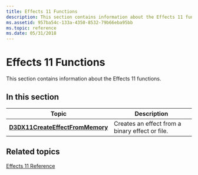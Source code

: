 ```yaml
---
title: Effects 11 Functions
description: This section contains information about the Effects 11 functions.
ms.assetid: 957ba54c-133a-4350-8532-79b66eba95bb
ms.topic: reference
ms.date: 05/31/2018
---
```


# Effects 11 Functions

This section contains information about the Effects 11 functions.


## In this section



| Topic                                                                           | Description                                                |
|---------------------------------------------------------------------------------|------------------------------------------------------------|
| [**D3DX11CreateEffectFromMemory**](d3dx11createeffectfrommemory.md)<br/> | Creates an effect from a binary effect or file.<br/> |



 

## Related topics

<dl> <dt>

[Effects 11 Reference](d3d11-graphics-reference-effects11.md)
</dt> </dl>

 

 





